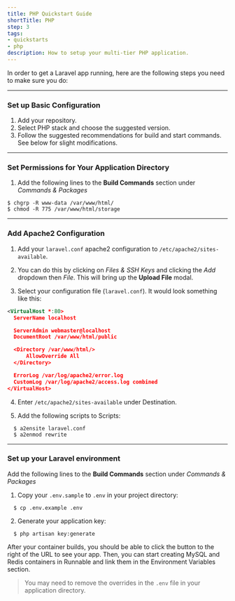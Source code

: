 ```yaml
---
title: PHP Quickstart Guide
shortTitle: PHP
step: 3
tags:
- quickstarts
- php
description: How to setup your multi-tier PHP application.
---
```


In order to get a Laravel app running, here are the following steps you need to make sure you do:

---

### Set up Basic Configuration
1. Add your repository.
2. Select PHP stack and choose the suggested version.
3. Follow the suggested recommendations for build and start commands. See below for slight modifications.

---

### Set Permissions for Your Application Directory
  1. Add the following lines to the **Build Commands** section under *Commands & Packages*

    $ chgrp -R www-data /var/www/html/
    $ chmod -R 775 /var/www/html/storage

---

### Add Apache2 Configuration

1. Add your `laravel.conf` apache2 configuration to `/etc/apache2/sites-available`.
2. You can do this by clicking on *Files & SSH Keys* and clicking the *Add* dropdown then *File*. This will bring up the **Upload File** modal.

3. Select your configuration file (`laravel.conf`). It would look something like this:

```xml
<VirtualHost *:80>
  ServerName localhost

  ServerAdmin webmaster@localhost
  DocumentRoot /var/www/html/public

  <Directory /var/www/html/>
      AllowOverride All
  </Directory>

  ErrorLog /var/log/apache2/error.log
  CustomLog /var/log/apache2/access.log combined
</VirtualHost>
```

4. Enter `/etc/apache2/sites-available` under Destination.

5. Add the following scripts to Scripts:
  ```
    $ a2ensite laravel.conf
    $ a2enmod rewrite
  ```

---

### Set up your Laravel environment
Add the following lines to the **Build Commands** section under *Commands & Packages*

1. Copy your `.env.sample` to `.env` in your project directory:
  ```
    $ cp .env.example .env
  ```

2. Generate your application key:
  ```
    $ php artisan key:generate
  ```

After your container builds, you should be able to click the button to the right of the URL to see your app. Then, you can start creating MySQL and Redis containers in Runnable and link them in the Environment Variables section.

> You may need to remove the overrides in the `.env` file in your application directory.
